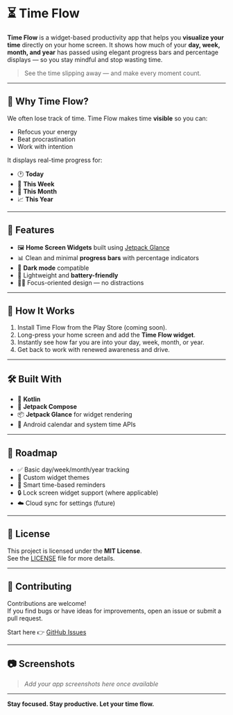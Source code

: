 # ⏳ Time Flow

**Time Flow** is a widget-based productivity app that helps you **visualize your time** directly on your home screen. It shows how much of your **day, week, month, and year** has passed using elegant progress bars and percentage displays — so you stay mindful and stop wasting time.

> See the time slipping away — and make every moment count.

---

## 🧠 Why Time Flow?

We often lose track of time. Time Flow makes time **visible** so you can:

- Refocus your energy
- Beat procrastination
- Work with intention

It displays real-time progress for:
- 🕐 **Today**
- 📅 **This Week**
- 📆 **This Month**
- 📈 **This Year**

---

## 🚀 Features

- 🖼️ **Home Screen Widgets** built using [Jetpack Glance](https://developer.android.com/jetpack/androidx/releases/glance)
- 📊 Clean and minimal **progress bars** with percentage indicators
- 🌙 **Dark mode** compatible
- 🔋 Lightweight and **battery-friendly**
- 🧘‍♂️ Focus-oriented design — no distractions

---

## 📲 How It Works

1. Install Time Flow from the Play Store (coming soon).
2. Long-press your home screen and add the **Time Flow widget**.
3. Instantly see how far you are into your day, week, month, or year.
4. Get back to work with renewed awareness and drive.

---

## 🛠 Built With

- 💚 **Kotlin**
- 🧱 **Jetpack Compose**
- 📦 **Jetpack Glance** for widget rendering
- 📆 Android calendar and system time APIs

---

## 🧪 Roadmap

- ✅ Basic day/week/month/year tracking
- 🧪 Custom widget themes
- 🔔 Smart time-based reminders
- 🔒 Lock screen widget support (where applicable)
- ☁️ Cloud sync for settings (future)

---

## 📄 License

This project is licensed under the **MIT License**.  
See the [LICENSE](LICENSE) file for more details.

---

## 🙌 Contributing

Contributions are welcome!  
If you find bugs or have ideas for improvements, open an issue or submit a pull request.

Start here 👉 [GitHub Issues](https://github.com/yourusername/time-flow/issues)

---

## 📷 Screenshots

> _Add your app screenshots here once available_

---

**Stay focused. Stay productive. Let your time flow.**

